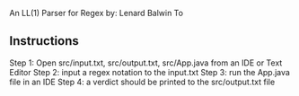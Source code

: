 An LL(1) Parser for Regex by:
Lenard Balwin To

## Instructions

Step 1: Open src/input.txt, src/output.txt, src/App.java from an IDE or Text Editor
Step 2: input a regex notation to the input.txt
Step 3: run the App.java file in an IDE
Step 4: a verdict should be printed to the src/output.txt file
